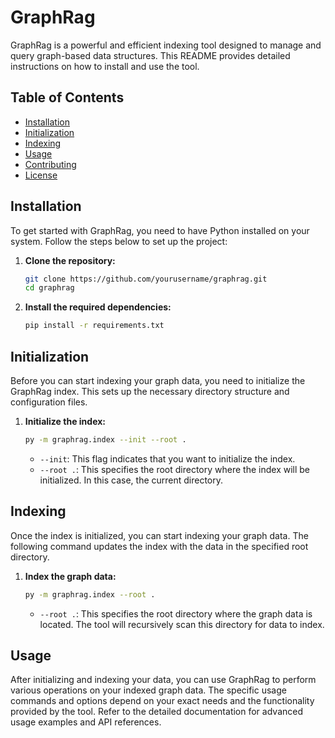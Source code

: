 # GraphRag

GraphRag is a powerful and efficient indexing tool designed to manage and query graph-based data structures. This README provides detailed instructions on how to install and use the tool.

## Table of Contents
- [Installation](#installation)
- [Initialization](#initialization)
- [Indexing](#indexing)
- [Usage](#usage)
- [Contributing](#contributing)
- [License](#license)

## Installation

To get started with GraphRag, you need to have Python installed on your system. Follow the steps below to set up the project:

1. **Clone the repository:**
    ```sh
    git clone https://github.com/yourusername/graphrag.git
    cd graphrag
    ```

2. **Install the required dependencies:**
    ```sh
    pip install -r requirements.txt
    ```

## Initialization

Before you can start indexing your graph data, you need to initialize the GraphRag index. This sets up the necessary directory structure and configuration files.

1. **Initialize the index:**
    ```sh
    py -m graphrag.index --init --root .
    ```

    - `--init`: This flag indicates that you want to initialize the index.
    - `--root .`: This specifies the root directory where the index will be initialized. In this case, the current directory.

## Indexing

Once the index is initialized, you can start indexing your graph data. The following command updates the index with the data in the specified root directory.

1. **Index the graph data:**
    ```sh
    py -m graphrag.index --root .
    ```

    - `--root .`: This specifies the root directory where the graph data is located. The tool will recursively scan this directory for data to index.

## Usage

After initializing and indexing your data, you can use GraphRag to perform various operations on your indexed graph data. The specific usage commands and options depend on your exact needs and the functionality provided by the tool. Refer to the detailed documentation for advanced usage examples and API references.
